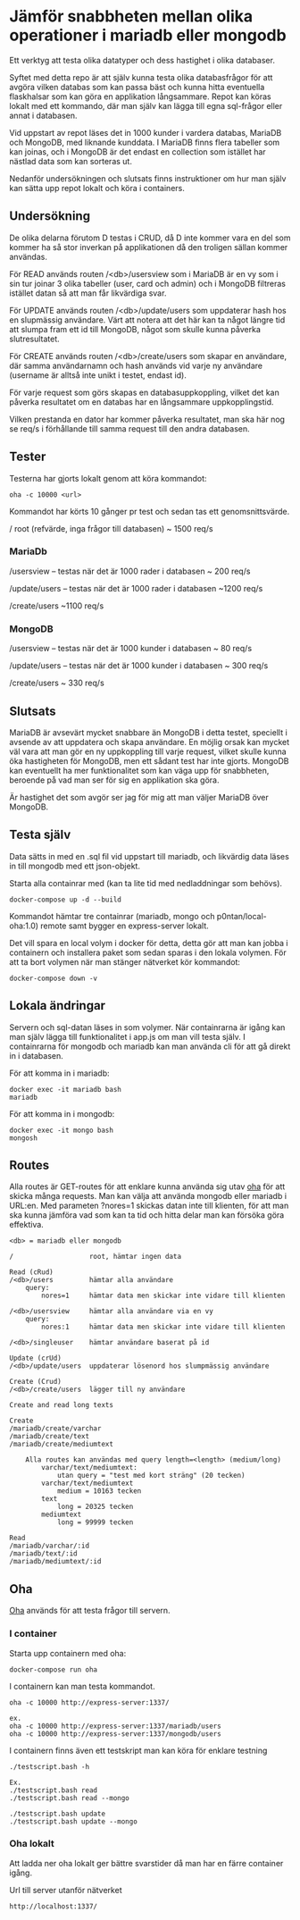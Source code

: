 # Jämför snabbheten mellan olika operationer i mariadb eller mongodb
Ett verktyg att testa olika datatyper och dess hastighet i olika databaser.

Syftet med detta repo är att själv kunna testa olika databasfrågor för att avgöra vilken databas som kan passa bäst och kunna hitta eventuella flaskhalsar som kan göra en applikation långsammare. Repot kan köras lokalt med ett kommando, där man själv kan lägga till egna sql-frågor eller annat i databasen.

Vid uppstart av repot läses det in 1000 kunder i vardera databas, MariaDB och MongoDB, med liknande kunddata. I MariaDB finns flera tabeller som kan joinas, och i MongoDB är det endast en collection som istället har nästlad data som kan sorteras ut.

Nedanför undersökningen och slutsats finns instruktioner om hur man själv kan sätta upp repot lokalt och köra i containers.

## Undersökning

De olika delarna förutom D testas i CRUD, då D inte kommer vara en del som kommer ha så stor inverkan på applikationen då den troligen sällan kommer användas.

För READ används routen /&lt;db&gt;/usersview som i MariaDB är en vy som i sin tur joinar 3 olika tabeller (user, card och admin) och i MongoDB filtreras istället datan så att man får likvärdiga svar.

För UPDATE används routen /&lt;db&gt;/update/users som uppdaterar hash hos en slupmässig användare. Värt att notera att det här kan ta något längre tid att slumpa fram ett id till MongoDB, något som skulle kunna påverka slutresultatet. 

För CREATE används routen /&lt;db&gt;/create/users som skapar en användare, där samma användarnamn och hash används vid varje ny användare (username är alltså inte unikt i testet, endast id).

För varje request som görs skapas en databasuppkoppling, vilket det kan påverka resultatet om en databas har en långsammare uppkopplingstid.

Vilken prestanda en dator har kommer påverka resultatet, man ska här nog se req/s i förhållande till samma request till den andra databasen.

## Tester

Testerna har gjorts lokalt genom att köra kommandot:
```
oha -c 10000 <url>
```
Kommandot har körts 10 gånger pr test och sedan tas ett genomsnittsvärde.

/ root (refvärde, inga frågor till databasen)
~ 1500 req/s

### MariaDb
/usersview – testas när det är 1000 rader i databasen
~ 200 req/s

/update/users – testas när det är 1000 rader i databasen
~1200 req/s

/create/users
~1100 req/s

### MongoDB
/usersview – testas när det är 1000 kunder i databasen
~ 80 req/s

/update/users – testas när det är 1000 kunder i databasen
~ 300 req/s

/create/users
~ 330 req/s

## Slutsats
MariaDB är avsevärt mycket snabbare än MongoDB i detta testet, speciellt i avsende av att uppdatera och skapa användare. En möjlig orsak kan mycket väl vara att man gör en ny uppkoppling till varje request, vilket skulle kunna öka hastigheten för MongoDB, men ett sådant test har inte gjorts. MongoDB kan eventuellt ha mer funktionalitet som kan väga upp för snabbheten, beroende på vad man ser för sig en applikation ska göra.

Är hastighet det som avgör ser jag för mig att man väljer MariaDB över MongoDB.

## Testa själv

Data sätts in med en .sql fil vid uppstart till mariadb, och likvärdig data läses in till mongodb med ett json-objekt.

Starta alla containrar med (kan ta lite tid med nedladdningar som behövs).
```
docker-compose up -d --build
```

Kommandot hämtar tre containrar (mariadb, mongo och p0ntan/local-oha:1.0) remote samt bygger en express-server lokalt.

Det vill spara en local volym i docker för detta, detta gör att man kan jobba i containern och installera paket som sedan sparas i den lokala volymen. För att ta bort volymen när man stänger nätverket kör kommandot:
```
docker-compose down -v
```

## Lokala ändringar

Servern och sql-datan läses in som volymer. När containrarna är igång kan man själv lägga till funktionalitet i app.js om man vill testa själv. I containrarna för mongodb och mariadb kan man använda cli för att gå direkt in i databasen.

För att komma in i mariadb:
```
docker exec -it mariadb bash
mariadb
```

För att komma in i mongodb:
```
docker exec -it mongo bash
mongosh
```

## Routes
Alla routes är GET-routes för att enklare kunna använda sig utav [oha](https://github.com/hatoo/oha) för att skicka många requests. Man kan välja att använda mongodb eller mariadb i URL:en. Med parameten ?nores=1 skickas datan inte till klienten, för att man ska kunna jämföra vad som kan ta tid och hitta delar man kan försöka göra effektiva.

```
<db> = mariadb eller mongodb

/                   root, hämtar ingen data

Read (cRud)
/<db>/users         hämtar alla användare
    query:
        nores=1     hämtar data men skickar inte vidare till klienten

/<db>/usersview     hämtar alla användare via en vy
    query:
        nores:1     hämtar data men skickar inte vidare till klienten

/<db>/singleuser    hämtar användare baserat på id

Update (crUd)
/<db>/update/users  uppdaterar lösenord hos slumpmässig användare

Create (Crud)
/<db>/create/users  lägger till ny användare

Create and read long texts

Create
/mariadb/create/varchar
/mariadb/create/text
/mariadb/create/mediumtext

    Alla routes kan användas med query length=<length> (medium/long)
        varchar/text/mediumtext:
            utan query = "test med kort sträng" (20 tecken) 
        varchar/text/mediumtext
            medium = 10163 tecken
        text
            long = 20325 tecken
        mediumtext
            long = 99999 tecken

Read
/mariadb/varchar/:id
/mariadb/text/:id
/mariadb/mediumtext/:id

``` 

## Oha

[Oha](https://github.com/hatoo/oha) används för att testa frågor till servern.

### I container
Starta upp containern med oha:
```
docker-compose run oha
```

I containern kan man testa kommandot.

```
oha -c 10000 http://express-server:1337/

ex.
oha -c 10000 http://express-server:1337/mariadb/users
oha -c 10000 http://express-server:1337/mongodb/users
```

I containern finns även ett testskript man kan köra för enklare testning
```
./testscript.bash -h

Ex.
./testscript.bash read
./testscript.bash read --mongo

./testscript.bash update
./testscript.bash update --mongo
```

### Oha lokalt

Att ladda ner oha lokalt ger bättre svarstider då man har en färre container igång.

Url till server utanför nätverket
```
http://localhost:1337/
```
